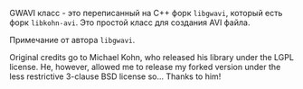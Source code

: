 
GWAVI класс - это переписанный на С++ форк `libgwavi`, который есть форк `libkohn-avi`.
Это простой класс для создания AVI файла.

Примечание от автора `libgwavi`.

Original credits go to Michael Kohn, who released his library under the LGPL
license. He, however, allowed me to release my forked version under the less
restrictive 3-clause BSD license so... Thanks to him!
